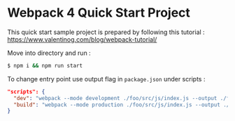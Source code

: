 # Webpack 4 Quick Start Project

This quick start sample project is prepared by following this tutorial : 
https://www.valentinog.com/blog/webpack-tutorial/

Move into directory and run : 
```bash 
$ npm i && npm run start
```

To change entry point use output flag in `package.json` under scripts :

```json
"scripts": {
  "dev": "webpack --mode development ./foo/src/js/index.js --output ./foo/main.js",
  "build": "webpack --mode production ./foo/src/js/index.js --output ./foo/main.js"
}
```

